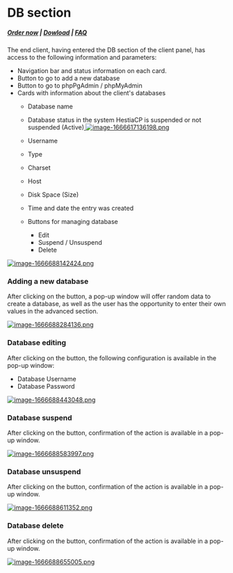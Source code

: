 # DB section

#####  [Order now](https://puqcloud.com/index.php?rp=/store/whmcs-module-hestiacp) | [Dowload](https://download.puqcloud.com/WHMCS/servers/PUQ_WHMCS-HestiaCP/) | [FAQ](https://faq.puqcloud.com/)

The end client, having entered the DB section of the client panel, has access to the following information and parameters:

- Navigation bar and status information on each card.
- Button to go to add a new database
- Button to go to phpPgAdmin / phpMyAdmin
- Cards with information about the client's databases 
    - Database name
    - Database status in the system HestiaCP is suspended or not suspended (Active)[ ![image-1666617136198.png](https://doc.puq.info/uploads/images/gallery/2022-10/scaled-1680-/image-1666617136198.png)](https://doc.puq.info/uploads/images/gallery/2022-10/image-1666617136198.png)
    - Username
    - Type
    - Charset
    - Host
    - Disk Space (Size)
    - Time and date the entry was created
    - Buttons for managing database  
        
        - Edit
        - Suspend / Unsuspend
        - Delete

[![image-1666688142424.png](https://doc.puq.info/uploads/images/gallery/2022-10/scaled-1680-/image-1666688142424.png)](https://doc.puq.info/uploads/images/gallery/2022-10/image-1666688142424.png)

### Adding a new database

After clicking on the button, a pop-up window will offer random data to create a database, as well as the user has the opportunity to enter their own values in the advanced section.

[![image-1666688284136.png](https://doc.puq.info/uploads/images/gallery/2022-10/scaled-1680-/image-1666688284136.png)](https://doc.puq.info/uploads/images/gallery/2022-10/image-1666688284136.png)

### Database editing

After clicking on the button, the following configuration is available in the pop-up window:

- Database Username
- Database Password

[![image-1666688443048.png](https://doc.puq.info/uploads/images/gallery/2022-10/scaled-1680-/image-1666688443048.png)](https://doc.puq.info/uploads/images/gallery/2022-10/image-1666688443048.png)

### Database suspend

After clicking on the button, confirmation of the action is available in a pop-up window.

[![image-1666688583997.png](https://doc.puq.info/uploads/images/gallery/2022-10/scaled-1680-/image-1666688583997.png)](https://doc.puq.info/uploads/images/gallery/2022-10/image-1666688583997.png)

### Database unsuspend

After clicking on the button, confirmation of the action is available in a pop-up window.

[![image-1666688611352.png](https://doc.puq.info/uploads/images/gallery/2022-10/scaled-1680-/image-1666688611352.png)](https://doc.puq.info/uploads/images/gallery/2022-10/image-1666688611352.png)

### Database delete

After clicking on the button, confirmation of the action is available in a pop-up window.

[![image-1666688655005.png](https://doc.puq.info/uploads/images/gallery/2022-10/scaled-1680-/image-1666688655005.png)](https://doc.puq.info/uploads/images/gallery/2022-10/image-1666688655005.png)
